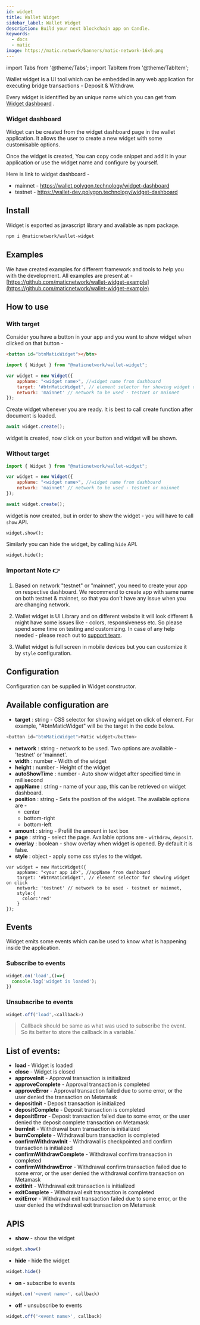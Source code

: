 ```yaml
---
id: widget
title: Wallet Widget
sidebar_label: Wallet Widget
description: Build your next blockchain app on Candle.
keywords:
  - docs
  - matic
image: https://matic.network/banners/matic-network-16x9.png 
---
```

import Tabs from '@theme/Tabs';
import TabItem from '@theme/TabItem';

Wallet widget is a UI tool which can be embedded in any web application for executing bridge transactions - Deposit & Withdraw. 

Every widget is identified by an unique name which you can get from [Widget dashboard](https://wallet.polygon.technology/widget-dashboard) .

### Widget dashboard

Widget can be created from the widget dashboard page in the wallet application. It allows the user to create a new widget with some customisable options.

Once the widget is created, You can copy code snippet and add it in your application or use the widget name and configure by yourself.

Here is link to widget dashboard -

* mainnet - https://wallet.polygon.technology/widget-dashboard
* testnet - https://wallet-dev.polygon.technology/widget-dashboard

## Install

Widget is exported as javascript library and available as npm package. 

```bash 
npm i @maticnetwork/wallet-widget
```

## Examples

We have created examples for different framework and tools to help you with the development. All examples are present at - [https://github.com/maticnetwork/wallet-widget-example](https://github.com/maticnetwork/wallet-widget-example)

## How to use
### With target

Consider you have a button in your app and you want to show widget when clicked on that button - 

```html
<button id="btnMaticWidget"></btn>
```

```javascript
import { Widget } from "@maticnetwork/wallet-widget";

var widget = new Widget({
    appName: "<widget name>", //widget name from dashboard
    target: '#btnMaticWidget', // element selector for showing widget on click
    network: 'mainnet' // network to be used - testnet or mainnet
});
```

Create widget whenever you are ready. It is best to call create function after document is loaded.

```javascript 
await widget.create();
```
widget is created, now click on your button and widget will be shown.

### Without target

```javascript
import { Widget } from "@maticnetwork/wallet-widget";

var widget = new Widget({
    appName: "<widget name>", //widget name from dashboard
    network: 'mainnet' // network to be used - testnet or mainnet
});

await widget.create();
```

widget is now created, but in order to show the widget - you will have to call `show` API.

```
widget.show();
```

Similarly you can hide the widget, by calling `hide` API.

```
widget.hide();
```

### Important Note 👉

1. Based on network "testnet" or "mainnet", you need to create your app on respective dashboard. We recommend to create app with same name on both testnet & mainnet, so that you don't have any issue when you are changing network.

2. Wallet widget is UI Library and on different website it will look different & might have some issues like - colors, responsiveness etc. So please spend some time on testing and customizing. In case of any help needed - please reach out to [support team](https://support.polygon.technology/).

3. Wallet widget is full screen in mobile devices but you can customize it by `style` configuration.

## Configuration

Configuration can be supplied in Widget constructor.

## Available configuration are

- **target** : string - CSS selector for showing widget on click of element. For example, "#btnMaticWidget" will be the target in the code below.

```javascript
<button id="btnMaticWidget">Matic widget</button>
```

- **network** : string - network to be used. Two options are available - 'testnet' or 'mainnet'.
- **width** : number - Width of the widget
- **height** : number - Height of the widget
- **autoShowTime** : number - Auto show widget after specified time in millisecond
- **appName** : string - name of your app, this can be retrieved on widget dashboard.
- **position** : string - Sets the position of the widget. The available options are -
    - center
    - bottom-right
    - bottom-left
- **amount** : string - Prefill the amount in text box
- **page** : string - select the page. Available options are - `withdraw`, `deposit`.
- **overlay** : boolean - show overlay when widget is opened. By default it is false.
- **style** : object - apply some css styles to the widget. 

```
var widget = new MaticWidget({
    appName: "<your app id>", //appName from dashboard
    target: '#btnMaticWidget', // element selector for showing widget on click
    network: 'testnet' // network to be used - testnet or mainnet,
    style:{
      color:'red'
    }
});
```

## Events

Widget emits some events which can be used to know what is happening inside the application.

### Subscribe to events

```javascript
widget.on('load',()=>{
  console.log('widget is loaded');
})
```

### Unsubscribe to events

```javascript 
widget.off('load',<callback>)
```

> Callback should be same as what was used to subscribe the event. So its better to store the callback in a variable.`

## List of events:

- **load** - Widget is loaded
- **close** - Widget is closed
- **approveInit** - Approval transaction is initialized
- **approveComplete** - Approval transaction is completed
- **approveError** - Approval transaction failed due to some error, or the user denied the transaction on Metamask
- **depositInit** - Deposit transaction is initialized
- **depositComplete** - Deposit transaction is completed
- **depositError** - Deposit transaction failed due to some error, or the user denied the deposit complete transaction on Metamask
- **burnInit** - Withdrawal burn transaction is initialized
- **burnComplete** - Withdrawal burn transaction is completed
- **confirmWithdrawInit** - Withdrawal is checkpointed and confirm transaction is initialized
- **confirmWithdrawComplete** - Withdrawal confirm transaction in completed
- **confirmWithdrawError** - Withdrawal confirm transaction failed due to some error, or the user denied the withdrawal confirm transaction on Metamask
- **exitInit** - Withdrawal exit transaction is initialized
- **exitComplete** - Withdrawal exit transaction is completed
- **exitError** - Withdrawal exit transaction failed due to some error, or the user denied the withdrawal exit transaction on Metamask

## APIS

- **show** - 
show the widget

```javascript
widget.show()
```

- **hide** - 
hide the widget

```javascript
widget.hide()
```

- **on** - 
subscribe to events

```javascript
widget.on('<event name>', callback)
```

- **off** - 
unsubscribe to events

```javascript
widget.off('<event name>', callback)
```
